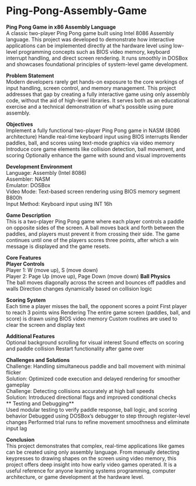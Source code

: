 # Ping-Pong-Assembly-Game
**Ping Pong Game in x86 Assembly Language** <br>
A classic two-player Ping Pong game built using Intel 8086 Assembly language. This project was developed to demonstrate how interactive applications can be implemented directly at the hardware level using low-level programming concepts such as BIOS video memory, keyboard interrupt handling, and direct screen rendering. It runs smoothly in DOSBox and showcases foundational principles of system-level game development.

**Problem Statement** <br>
Modern developers rarely get hands-on exposure to the core workings of input handling, screen control, and memory management. This project addresses that gap by creating a fully interactive game using only assembly code, without the aid of high-level libraries. It serves both as an educational exercise and a technical demonstration of what's possible using pure assembly.

**Objectives** <br>
Implement a fully functional two-player Ping Pong game in NASM (8086 architecture)
Handle real-time keyboard input using BIOS interrupts
Render paddles, ball, and scores using text-mode graphics via video memory
Introduce core game elements like collision detection, ball movement, and scoring
Optionally enhance the game with sound and visual improvements

**Development Environment** <br>
Language: Assembly (Intel 8086) <br>
Assembler: NASM <br>
Emulator: DOSBox <br>
Video Mode: Text-based screen rendering using BIOS memory segment B800h <br>
Input Method: Keyboard input using INT 16h <br>

**Game Description** <br>
This is a two-player Ping Pong game where each player controls a paddle on opposite sides of the screen. A ball moves back and forth between the paddles, and players must prevent it from crossing their side. The game continues until one of the players scores three points, after which a win message is displayed and the game resets.

**Core Features** <br>
**Player Controls** <br>
Player 1: W (move up), S (move down) <br>
Player 2: Page Up (move up), Page Down (move down)
**Ball Physics** <br>
The ball moves diagonally across the screen and bounces off paddles and walls
Direction changes dynamically based on collision logic

**Scoring System** <br>
Each time a player misses the ball, the opponent scores a point
First player to reach 3 points wins
Rendering
The entire game screen (paddles, ball, and score) is drawn using BIOS video memory
Custom routines are used to clear the screen and display text

**Additional Features** <br>
Optional background scrolling for visual interest
Sound effects on scoring and paddle collision
Restart functionality after game over

**Challenges and Solutions** <br>
Challenge: Handling simultaneous paddle and ball movement with minimal flicker <br>
Solution: Optimized code execution and delayed rendering for smoother gameplay <br>
Challenge: Detecting collisions accurately at high ball speeds <br>
Solution: Introduced directional flags and improved conditional checks <br>
**
Testing and Debugging** <br>
Used modular testing to verify paddle response, ball logic, and scoring behavior
Debugged using DOSBox’s debugger to step through register-level changes
Performed trial runs to refine movement smoothness and eliminate input lag

**Conclusion** <br>
This project demonstrates that complex, real-time applications like games can be created using only assembly language. From manually detecting keypresses to drawing shapes on the screen using video memory, this project offers deep insight into how early video games operated. It is a useful reference for anyone learning systems programming, computer architecture, or game development at the hardware level.
